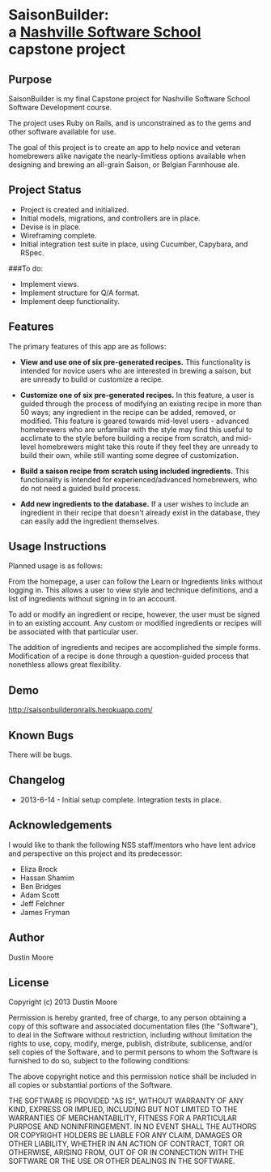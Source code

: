 SaisonBuilder:<br /> a [Nashville Software School](http://www.nashvillesoftwareschool.com) capstone project
================================================


Purpose
-------
SaisonBuilder is my final Capstone project for Nashville Software School Software Development course.

The project uses Ruby on Rails, and is unconstrained as to the gems and other software available for use.

The goal of this project is to create an app to help novice and veteran homebrewers alike navigate the nearly-limitless options available when designing and brewing an all-grain Saison, or Belgian Farmhouse ale.

Project Status
--------------

* Project is created and initialized.
* Initial models, migrations, and controllers are in place.
* Devise is in place.
* Wireframing complete.
* Initial integration test suite in place, using Cucumber, Capybara, and RSpec.


###To do:

* Implement views.
* Implement structure for Q/A format.
* Implement deep functionality.

Features
--------
The primary features of this app are as follows:

* **View and use one of six pre-generated recipes.** This functionality is intended for novice users who are interested in brewing a saison, but are unready to build or customize a recipe.

* **Customize one of six pre-generated recipes.** In this feature, a user is guided through the process of modifying an existing recipe in more than 50 ways; any ingredient in the recipe can be added, removed, or modified. This feature is geared towards mid-level users - advanced homebrewers who are unfamiliar with the style may find this useful to acclimate to the style before building a recipe from scratch, and mid-level homebrewers might take this route if they feel they are unready to build their own, while still wanting some degree of customization.

* **Build a saison recipe from scratch using included ingredients.** This functionality is intended for experienced/advanced homebrewers, who do not need a guided build process.

* **Add new ingredients to the database.** If a user wishes to include an ingredient in their recipe that doesn't already exist in the database, they can easily add the ingredient themselves.

Usage Instructions
------------------
Planned usage is as follows:

From the homepage, a user can follow the Learn or Ingredients links without logging in. This allows a user to view style and technique definitions, and a list of ingredients without signing in to an account.

To add or modify an ingredient or recipe, however, the user must be signed in to an existing account. Any custom or modified ingredients or recipes will be associated with that particular user.

The addition of ingredients and recipes are accomplished the simple forms. Modification of a recipe is done through a question-guided process that nonethless allows great flexibility.

Demo
----
http://saisonbuilderonrails.herokuapp.com/

Known Bugs
----------
There will be bugs.

Changelog
---------

+ 2013-6-14 - Initial setup complete. Integration tests in place.

Acknowledgements
----------------
I would like to thank the following NSS staff/mentors who have lent advice and perspective on this project and its predecessor:

+ Eliza Brock
+ Hassan Shamim
+ Ben Bridges
+ Adam Scott
+ Jeff Felchner
+ James Fryman

Author
------
Dustin Moore

License
-------
Copyright (c) 2013 Dustin Moore

Permission is hereby granted, free of charge, to any person obtaining a copy
of this software and associated documentation files (the "Software"), to deal
in the Software without restriction, including without limitation the rights
to use, copy, modify, merge, publish, distribute, sublicense, and/or sell
copies of the Software, and to permit persons to whom the Software is
furnished to do so, subject to the following conditions:

The above copyright notice and this permission notice shall be included in
all copies or substantial portions of the Software.

THE SOFTWARE IS PROVIDED "AS IS", WITHOUT WARRANTY OF ANY KIND, EXPRESS OR
IMPLIED, INCLUDING BUT NOT LIMITED TO THE WARRANTIES OF MERCHANTABILITY,
FITNESS FOR A PARTICULAR PURPOSE AND NONINFRINGEMENT. IN NO EVENT SHALL THE
AUTHORS OR COPYRIGHT HOLDERS BE LIABLE FOR ANY CLAIM, DAMAGES OR OTHER
LIABILITY, WHETHER IN AN ACTION OF CONTRACT, TORT OR OTHERWISE, ARISING FROM,
OUT OF OR IN CONNECTION WITH THE SOFTWARE OR THE USE OR OTHER DEALINGS IN
THE SOFTWARE.